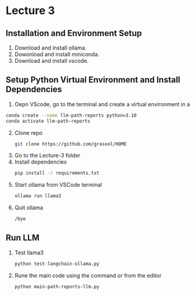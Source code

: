 # Lecture 3



## Installation and Environment Setup

1.  Download and install ollama.
2.  Dowonload and install miniconda.
3.  Download and install vscode.

## Setup Python Virtual Environment and Install Dependencies
1.  Oepn VScode, go to the terminal and create a virtual environment in a
   ```bash
   conda create --name llm-path-reports python=3.10
   conda activate llm-path-reports
   ```   
2. Clone repo
   ```bash
   git clone https://github.com/grasool/HOME
   ```
3. Go to the Lecture-3 folder
4. Install dependencies
   ```bash
   pip install -r requirements.txt
   ```
5. Start ollama from VSCode terminal
   ```bash
   ollama run llama3
   ```
6. Quit ollama
   ```bash
   /bye
   ```
## Run LLM
1. Test llama3
   ```bash
   python test-langchain-ollama.py
   ```
2. Rune the main code using the command or from the editor
   ```bash
   python main-path-reports-llm.py
   ```
